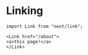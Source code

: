 # Linking

    import Link from "next/link";

    <Link href="/about">
    <a>this page!</a>
    </Link>

